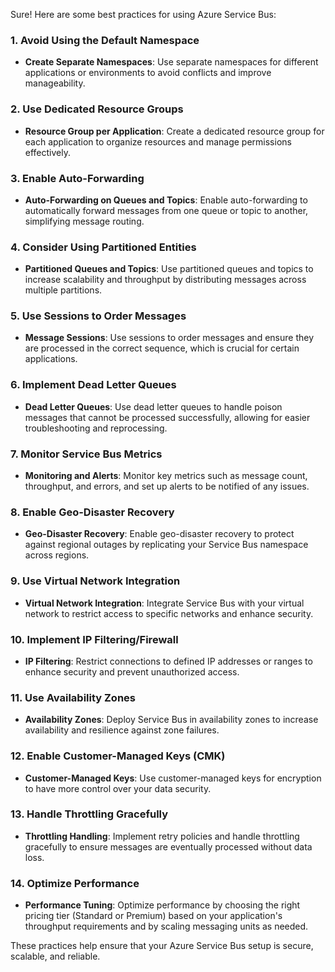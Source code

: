 Sure! Here are some best practices for using Azure Service Bus:

### 1. **Avoid Using the Default Namespace**
- **Create Separate Namespaces**: Use separate namespaces for different applications or environments to avoid conflicts and improve manageability.

### 2. **Use Dedicated Resource Groups**
- **Resource Group per Application**: Create a dedicated resource group for each application to organize resources and manage permissions effectively.

### 3. **Enable Auto-Forwarding**
- **Auto-Forwarding on Queues and Topics**: Enable auto-forwarding to automatically forward messages from one queue or topic to another, simplifying message routing.

### 4. **Consider Using Partitioned Entities**
- **Partitioned Queues and Topics**: Use partitioned queues and topics to increase scalability and throughput by distributing messages across multiple partitions.

### 5. **Use Sessions to Order Messages**
- **Message Sessions**: Use sessions to order messages and ensure they are processed in the correct sequence, which is crucial for certain applications.

### 6. **Implement Dead Letter Queues**
- **Dead Letter Queues**: Use dead letter queues to handle poison messages that cannot be processed successfully, allowing for easier troubleshooting and reprocessing.

### 7. **Monitor Service Bus Metrics**
- **Monitoring and Alerts**: Monitor key metrics such as message count, throughput, and errors, and set up alerts to be notified of any issues.

### 8. **Enable Geo-Disaster Recovery**
- **Geo-Disaster Recovery**: Enable geo-disaster recovery to protect against regional outages by replicating your Service Bus namespace across regions.

### 9. **Use Virtual Network Integration**
- **Virtual Network Integration**: Integrate Service Bus with your virtual network to restrict access to specific networks and enhance security.

### 10. **Implement IP Filtering/Firewall**
- **IP Filtering**: Restrict connections to defined IP addresses or ranges to enhance security and prevent unauthorized access.

### 11. **Use Availability Zones**
- **Availability Zones**: Deploy Service Bus in availability zones to increase availability and resilience against zone failures.

### 12. **Enable Customer-Managed Keys (CMK)**
- **Customer-Managed Keys**: Use customer-managed keys for encryption to have more control over your data security.

### 13. **Handle Throttling Gracefully**
- **Throttling Handling**: Implement retry policies and handle throttling gracefully to ensure messages are eventually processed without data loss.

### 14. **Optimize Performance**
- **Performance Tuning**: Optimize performance by choosing the right pricing tier (Standard or Premium) based on your application's throughput requirements and by scaling messaging units as needed.

These practices help ensure that your Azure Service Bus setup is secure, scalable, and reliable. 
